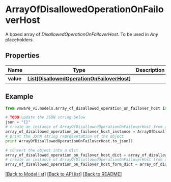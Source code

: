# ArrayOfDisallowedOperationOnFailoverHost

A boxed array of *DisallowedOperationOnFailoverHost*. To be used in *Any* placeholders. 

## Properties
Name | Type | Description | Notes
------------ | ------------- | ------------- | -------------
**value** | [**List[DisallowedOperationOnFailoverHost]**](DisallowedOperationOnFailoverHost.md) |  | 

## Example

```python
from vmware_vi.models.array_of_disallowed_operation_on_failover_host import ArrayOfDisallowedOperationOnFailoverHost

# TODO update the JSON string below
json = "{}"
# create an instance of ArrayOfDisallowedOperationOnFailoverHost from a JSON string
array_of_disallowed_operation_on_failover_host_instance = ArrayOfDisallowedOperationOnFailoverHost.from_json(json)
# print the JSON string representation of the object
print ArrayOfDisallowedOperationOnFailoverHost.to_json()

# convert the object into a dict
array_of_disallowed_operation_on_failover_host_dict = array_of_disallowed_operation_on_failover_host_instance.to_dict()
# create an instance of ArrayOfDisallowedOperationOnFailoverHost from a dict
array_of_disallowed_operation_on_failover_host_form_dict = array_of_disallowed_operation_on_failover_host.from_dict(array_of_disallowed_operation_on_failover_host_dict)
```
[[Back to Model list]](../README.md#documentation-for-models) [[Back to API list]](../README.md#documentation-for-api-endpoints) [[Back to README]](../README.md)


